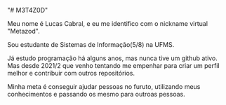"# M3T4Z0D" 

Meu nome é Lucas Cabral, e eu me identifico com o nickname virtual "Metazod".

Sou estudante de Sistemas de Informação(5/8) na UFMS.

Já estudo programação há alguns anos, mas nunca tive um github ativo. Mas desde 2021/2 que venho tentando me empenhar para criar um perfil melhor e contribuir com outros repositórios.

Minha meta é conseguir ajudar pessoas no furuto, utilizando meus conhecimentos e passando os mesmo para outroas pessoas.
